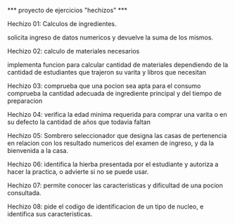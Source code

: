 *** proyecto de ejercicios "hechizos" ***

Hechizo 01: Calculos de ingredientes.

solicita ingreso de datos numericos y devuelve la suma de los mismos.

Hechizo 02: calculo de materiales necesarios

implementa funcion para calcular cantidad de materiales dependiendo de la cantidad de estudiantes que trajeron su varita y libros que necesitan

Hechizo 03: comprueba que una pocion sea apta para el consumo
comprueba la cantidad adecuada de ingrediente principal y del tiempo de preparacion

Hechizo 04: verifica la edad minima requerida para comprar una varita o en su defecto la cantidad de años que todavia faltan

Hechizo 05: Sombrero seleccionador que designa las casas  de pertenencia en relacion con los resultado numericos del examen de ingreso, y da la bienvenida a la casa.

Hechizo 06: identifica la hierba presentada por el estudiante y autoriza a hacer la practica, o advierte si no se puede usar.

Hechizo 07: permite conocer las caracteristicas y dificultad de una pocion consultada.

Hechizo 08: pide el codigo de identificacion de un tipo de nucleo, e identifica sus caracteristicas.